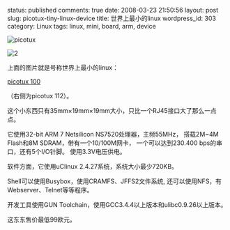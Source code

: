status: published
comments: true
date: 2008-03-23 21:50:56
layout: post
slug: picotux-tiny-linux-device
title: 世界上最小的linux
wordpress_id: 303
category: Linux
tags: linux, mini, board, arm, device

![picotux](http://www.picotux.com/pt100a.jpg)

![2](http://www.picotux.com/pt112a.jpg)

上面的图片就是号称世界上最小的linux：

[picotux 100](http://www.picotux.com/techdatae.html)

（右侧为picotux 112）。

这个小东西只有35mm×19mm×19mm大小，只比一个RJ45接口大了那么一点点。

它使用32-bit ARM 7 Netsilicon NS7520处理器，主频55MHz，
搭载2M~4M Flash和8M SDRAM，带有一个10/100M网卡，
一个可以达到230.400 bps的串口，还有5个I/O针脚。
使用3.3V电压供电。

软件方面，它使用uClinux 2.4.27系统，系统大小最少720KB。

Shell可以使用Busybox，使用CRAMFS、JFFS2文件系统,
还可以使用NFS，有Webserver、Telnet等等程序。

开发工具使用GUN Toolchain，使用GCC3.4.4以上版本和ulibc0.9.26以上版本。

这东东售价最低99欧元。
